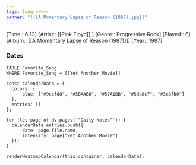 ```yaml
---
tags: Song ⭐⭐⭐⭐ 
banner: "![[A Momentary Lapse of Reason (1987).jpg]]"
---
```

[Time:: 6:13]
[Artist:: [[Pink Floyd]] ]
[Genre:: Progressive Rock]
[Played:: 6]
[Album:: [[A Momentary Lapse of Reason (1987)]]]
[Year:: 1987]
### Dates
````dataview
TABLE Favorite_Song
WHERE Favorite_Song = [[Yet Another Movie]]
````
  ```dataviewjs
const calendarData = { 
	colors: { 
		blue: ["#9ccfd8", "#5BAAB8", "#57A1BB", "#5da8c7", "#3e8fb0"] 
	}, 
	entries: [] 
}; 

for (let page of dv.pages('"Daily Notes"')) { 
	calendarData.entries.push({ 
		date: page.file.name, 
		intensity: page["Yet_Another_Movie"]
	}); 
} 

renderHeatmapCalendar(this.container, calendarData);
```
